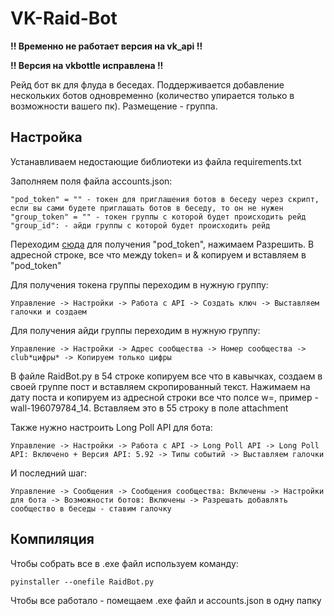 # VK-Raid-Bot
**!! Временно не работает версия на vk_api !!**

**!! Версия на vkbottle исправлена !!**

Рейд бот вк для флуда в беседах. Поддерживается добавление нескольких ботов одновременно (количество упирается только в возможности вашего пк). Размещение - группа.
## Настройка
Устанавливаем недостающие библиотеки из файла requirements.txt

Заполняем поля файла accounts.json:
```
"pod_token" = "" - токен для приглашения ботов в беседу через скрипт, если вы сами будете приглашать ботов в беседу, то он не нужен
"group_token" = "" - токен группы с которой будет происходить рейд
"group_id": - айди группы с которой будет происходить рейд
```
Переходим [сюда](https://oauth.vk.com/authorize?client_id=6441755&scope=262144&redirect_uri=https://oauth.vk.com/blank.html&display=page&response_type=token&revoke=1) для получения "pod_token", нажимаем Разрешить. В адресной строке, все что между token= и & копируем и вставляем в "pod_token"

Для получения токена группы переходим в нужную группу:
```
Управление -> Настройки -> Работа с API -> Создать ключ -> Выставляем галочки и создаем
```
Для получения айди группы переходим в нужную группу:
```
Управление -> Настройки -> Адрес сообщества -> Номер сообщества -> club*цифры* -> Копируем только цифры
```
В файле RaidBot.py в 54 строке копируем все что в кавычках, создаем в своей группе пост и вставляем скропированный текст. Нажимаем на дату поста и копируем из адресной строки все что полсе w=, пример - wall-196079784_14. Вставляем это в 55 строку в поле attachment

Также нужно настроить Long Poll API для бота:
```
Управление -> Настройки -> Работа с API -> Long Poll API -> Long Poll API: Включено + Версия API: 5.92 -> Типы событий -> Выставляем галочки
```
И последний шаг:
```
Управление -> Сообщения -> Сообщения сообщества: Включены -> Настройки для бота -> Возможности ботов: Включены -> Разрешать добавлять сообщество в беседы - ставим галочку
```
## Компиляция
Чтобы собрать все в .exe файл используем команду:
```
pyinstaller --onefile RaidBot.py 
```
Чтобы все работало - помещаем .exe файл и accounts.json в одну папку
